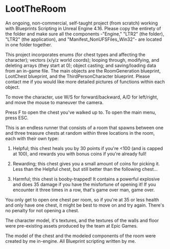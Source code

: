 # LootTheRoom
An ongoing, non-commercial, self-taught project (from scratch) working with Blueprints Scripting in Unreal Engine 4.16. Please copy the entirety of the folder and make sure all the components -"Engine," "LTR2" (the folder), "LTR2" (the application), and "Manifest_NonUFSFiles_Win32"- are located in one folder together.

This project incorporates enums (for chest types and affecting the character); vectors (x/y/z world coords); looping through, modifying, and deleting arrays (they start at 0); object casting; and saving/loading data from an in-game file. The main objects are the RoomGeneration blueprint, LootChest blueprint, and the ThirdPersonCharacter blueprint. Please contact me if you would like more detailed pictures of functions within each object.

To move the character, use W/S for forward/backward, A/D for left/right, and move the mouse to maneuver the camera.

Press F to open the chest you've walked up to. To open the main menu, press ESC.

This is an endless runner that consists of a room that spawns between one and three treasure chests at random within three locations in the room, each with their own type:

  1. Helpful; this chest heals you by 30 points if you're <100 (and is capped at 100), and rewards you with bonus coins if you're already full!

  2. Rewarding; this chest gives you a small amount of coins for picking it. Less than the Helpful chest, but still better than the following chest...

  3. Harmful; this chest is booby-trapped! It contains a powerful explosive and does 35 damage if you have the misfortune of opening it! If you encounter it three times in a row, that's game over man, game over.

You only get to open one chest per room, so if you're at 35 or less health and only have one chest, it might be best to move on and try again. There's no penalty for not opening a chest.

The character model, it's textures, and the textures of the walls and floor were pre-existing assets produced by the team at Epic Games.

The model of the chest and the modeled components of the room were created by me in-engine. All Blueprint scripting written by me.
